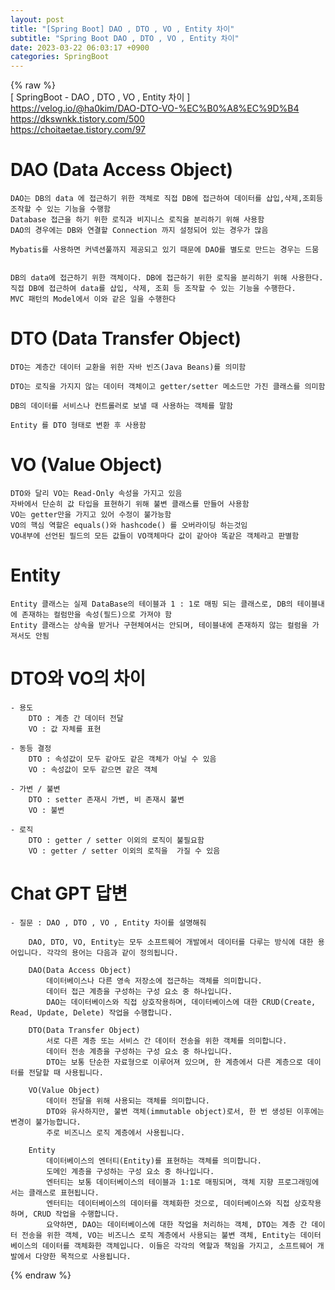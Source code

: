 ```yaml
---  
layout: post  
title: "[Spring Boot] DAO , DTO , VO , Entity 차이"  
subtitle: "Spring Boot DAO , DTO , VO , Entity 차이"  
date: 2023-03-22 06:03:17 +0900  
categories: SpringBoot  
---  
```

{% raw %}  
[ SpringBoot - DAO , DTO , VO , Entity 차이 ]  
	https://velog.io/@ha0kim/DAO-DTO-VO-%EC%B0%A8%EC%9D%B4  
	https://dkswnkk.tistory.com/500  
	https://choitaetae.tistory.com/97  
  
  
# DAO (Data Access Object)  
	DAO는 DB의 data 에 접근하기 위한 객체로 직접 DB에 접근하여 데이터를 삽입,삭제,조회등 조작할 수 있는 기능을 수행함  
	Database 접근을 하기 위한 로직과 비지니스 로직을 분리하기 위해 사용함  
	DAO의 경우에는 DB와 연결할 Connection 까지 설정되어 있는 경우가 많음  
  
	Mybatis를 사용하면 커넥션풀까지 제공되고 있기 때문에 DAO를 별도로 만드는 경우는 드뭄  
  
  
	DB의 data에 접근하기 위한 객체이다. DB에 접근하기 위한 로직을 분리하기 위해 사용한다.  
	직접 DB에 접근하여 data를 삽입, 삭제, 조회 등 조작할 수 있는 기능을 수행한다.  
	MVC 패턴의 Model에서 이와 같은 일을 수행한다  
  
  
# DTO (Data Transfer Object)  
	DTO는 계층간 데이터 교환을 위한 자바 빈즈(Java Beans)를 의미함  
  
	DTO는 로직을 가지지 않는 데이터 객체이고 getter/setter 메소드만 가진 클래스를 의미함  
	  
	DB의 데이터를 서비스나 컨트롤러로 보낼 때 사용하는 객체를 말함  
	  
	Entity 를 DTO 형태로 변환 후 사용함  
  
  
  
# VO (Value Object)  
	DTO와 달리 VO는 Read-Only 속성을 가지고 있음  
	자바에서 단순히 값 타입을 표현하기 위해 불변 클래스를 만들어 사용함  
	VO는 getter만을 가지고 있어 수정이 불가능함  
	VO의 핵심 역할은 equals()와 hashcode() 를 오버라이딩 하는것임  
	VO내부에 선언된 필드의 모든 값들이 VO객체마다 값이 같아야 똑같은 객체라고 판별함  
  
  
# Entity  
  
	Entity 클래스는 실제 DataBase의 테이블과 1 : 1로 매핑 되는 클래스로, DB의 테이블내에 존재하는 컬럼만을 속성(필드)으로 가져야 함  
	Entity 클래스는 상속을 받거나 구현체여서는 안되며, 테이블내에 존재하지 않는 컬럼을 가져서도 안됨  
  
  
# DTO와 VO의 차이  
	- 용도   
		DTO : 계층 간 데이터 전달  
		VO : 값 자체를 표현  
  
	- 동등 결정   
		DTO : 속성값이 모두 같아도 같은 객체가 아닐 수 있음  
		VO : 속성값이 모두 같으면 같은 객체  
  
	- 가변 / 불변   
		DTO : setter 존재시 가변, 비 존재시 불변  
		VO : 불변  
  
	- 로직   
		DTO : getter / setter 이외의 로직이 불필요함  
		VO : getter / setter 이외의 로직을  가질 수 있음  
  
  
  
# Chat GPT 답변  
  
	- 질문 : DAO , DTO , VO , Entity 차이를 설명해줘  
  
		DAO, DTO, VO, Entity는 모두 소프트웨어 개발에서 데이터를 다루는 방식에 대한 용어입니다. 각각의 용어는 다음과 같이 정의됩니다.  
  
		DAO(Data Access Object)  
			데이터베이스나 다른 영속 저장소에 접근하는 객체를 의미합니다.  
			데이터 접근 계층을 구성하는 구성 요소 중 하나입니다.  
			DAO는 데이터베이스와 직접 상호작용하며, 데이터베이스에 대한 CRUD(Create, Read, Update, Delete) 작업을 수행합니다.  
			  
		DTO(Data Transfer Object)  
			서로 다른 계층 또는 서비스 간 데이터 전송을 위한 객체를 의미합니다.  
			데이터 전송 계층을 구성하는 구성 요소 중 하나입니다.  
			DTO는 보통 단순한 자료형으로 이루어져 있으며, 한 계층에서 다른 계층으로 데이터를 전달할 때 사용됩니다.  
		  
		VO(Value Object)  
			데이터 전달을 위해 사용되는 객체를 의미합니다.  
			DTO와 유사하지만, 불변 객체(immutable object)로서, 한 번 생성된 이후에는 변경이 불가능합니다.  
			주로 비즈니스 로직 계층에서 사용됩니다.  
		  
		Entity  
			데이터베이스의 엔터티(Entity)를 표현하는 객체를 의미합니다.  
			도메인 계층을 구성하는 구성 요소 중 하나입니다.  
			엔터티는 보통 데이터베이스의 테이블과 1:1로 매핑되며, 객체 지향 프로그래밍에서는 클래스로 표현됩니다.  
			엔터티는 데이터베이스의 데이터를 객체화한 것으로, 데이터베이스와 직접 상호작용하며, CRUD 작업을 수행합니다.  
			요약하면, DAO는 데이터베이스에 대한 작업을 처리하는 객체, DTO는 계층 간 데이터 전송을 위한 객체, VO는 비즈니스 로직 계층에서 사용되는 불변 객체, Entity는 데이터베이스의 데이터를 객체화한 객체입니다. 이들은 각각의 역할과 책임을 가지고, 소프트웨어 개발에서 다양한 목적으로 사용됩니다.  
  
{% endraw %}